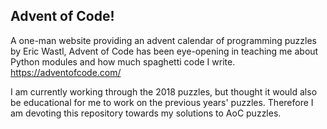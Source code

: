 ## Advent of Code!
A one-man website providing an advent calendar of programming puzzles by Eric Wastl, Advent of Code has been eye-opening in teaching me about Python modules and how much spaghetti code I write. https://adventofcode.com/

I am currently working through the 2018 puzzles, but thought it would also be educational for me to work on the previous years' puzzles. Therefore I am devoting this repository towards my solutions to AoC puzzles. 